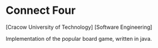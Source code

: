# Connect Four
[Cracow University of Technology]  [Software Engineering]

Implementation of the popular board game, written in java.
